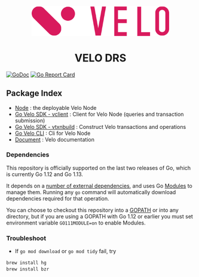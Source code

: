 
<div align="center">
<a href="https://velo.org"><img alt="Stellar" src="https://raw.githubusercontent.com/velo-protocol/assets/master/images/logo.png" width="368" /></a>
<br/>
<h1>VELO DRS</h1>
</div>

[![GoDoc](https://godoc.org/github.com/velo-protocol/DRSv1?status.svg)](https://godoc.org/github.com/velo-protocol/DRSv1)  [![Go Report Card](https://goreportcard.com/badge/github.com/velo-protocol/DRSv1)](https://goreportcard.com/report/github.com/velo-protocol/DRSv1)

## Package Index
- [Node](node) : the deployable Velo Node
- [Go Velo SDK - vclient](libs/client) : Client for Velo Node (queries and transaction submission)
- [Go Velo SDK - vtxnbuild](libs/txnbuild) : Construct Velo transactions and operations
- [Go Velo CLI]() : Cli for Velo Node
- [Document](https://docs.velo.org/) : Velo documentation
 
### Dependencies
This repository is officially supported on the last two releases of Go, which is currently Go 1.12 and Go 1.13.

It depends on a [number of external dependencies](go.mod), and uses Go [Modules](https://github.com/golang/go/wiki/Modules) to manage them. Running any `go` command will automatically download dependencies required for that operation.

You can choose to checkout this repository into a [GOPATH](https://github.com/golang/go/wiki/GOPATH) or into any directory, but if you are using a GOPATH with Go 1.12 or earlier you must set environment variable `GO111MODULE=on` to enable Modules.

### Troubleshoot
- If `go mod download` or `go mod tidy` fail, try
```bash
brew install hg
brew install bzr
```

